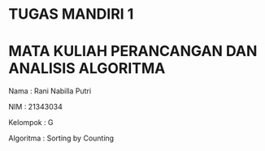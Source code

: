 # TUGAS MANDIRI 1
# MATA KULIAH PERANCANGAN DAN ANALISIS ALGORITMA

Nama      : Rani Nabilla Putri

NIM       : 21343034

Kelompok  : G

Algoritma : Sorting by Counting
